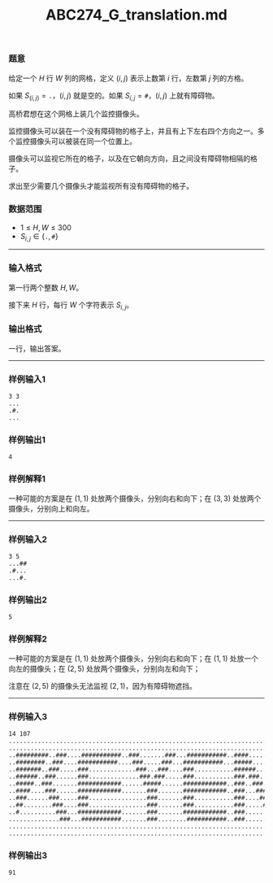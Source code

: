 ﻿---
title: "ABC274_G_translation.md"
tags: []
author: ""
created: ""
---

### 题意 

给定一个 $H$ 行 $W$ 列的网格，定义 $(i,j)$ 表示上数第 $i$ 行，左数第 $j$ 列的方格。

如果 $S_(i,j)=\texttt .$，$(i,j)$ 就是空的。如果 $S_{i,j}=\texttt #$，$(i,j)$ 上就有障碍物。

高桥君想在这个网格上装几个监控摄像头。

监控摄像头可以装在一个没有障碍物的格子上，并且有上下左右四个方向之一。多个监控摄像头可以被装在同一个位置上。

摄像头可以监视它所在的格子，以及在它朝向方向，且之间没有障碍物相隔的格子。

求出至少需要几个摄像头才能监视所有没有障碍物的格子。

### 数据范围

- $1\le H,W\le 300$
- $S_{i,j}\in \{\texttt .,\texttt #\}$

---

### 输入格式

第一行两个整数 $H,W$。

接下来 $H$ 行，每行 $W$ 个字符表示 $S_{i,j}$。

### 输出格式

一行，输出答案。

---

### 样例输入1

```
3 3
...
.#.
...
```

### 样例输出1

```
4
```

### 样例解释1

一种可能的方案是在 $(1,1)$ 处放两个摄像头，分别向右和向下；在 $(3,3)$ 处放两个摄像头，分别向上和向左。

---

### 样例输入2

```
3 5
...##
.#...
...#.
```

### 样例输出2

```
5
```

### 样例解释2

一种可能的方案是在 $(1,1)$ 处放两个摄像头，分别向右和向下；在 $(1,1)$ 处放一个向左的摄像头；在 $(2,5)$ 处放两个摄像头，分别向左和向下；

注意在 $(2,5)$ 的摄像头无法监视 $(2,1)$，因为有障碍物遮挡。

---

### 样例输入3

```
14 107
...........................................................................................................
...........................................................................................................
..#########..###....###########..###.......###...###########..####.......###...###########...###########...
..########..###....###########....###.....###...###########...#####......###..###########...###########....
..#######..###.....###.............###...###....###...........######.....###..###...........###............
..######..###......###..............###.###.....###...........###.###....###..###...........###............
..#####..###.......############......#####......############..###..###...###..###...........############...
..####....###......############.......###.......############..###...###..###..###...........############...
..###......###.....###................###.......###...........###....###.###..###...........###............
..##........###....###................###.......###...........###.....######..###...........###............
..#..........###...############.......###.......############..###......#####..############..############...
..............###...###########.......###........###########..###.......####...###########...###########...
...........................................................................................................
...........................................................................................................
```

### 样例输出3

```
91
```

